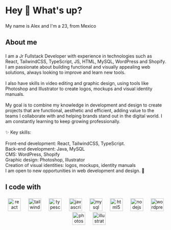 <h1 align="left">Hey 👋 What's up?</h1>

###

<p align="left">My name is Alex and I'm a 23, from Mexico</p>

###

<h2 align="left">About me</h2>

###

<p align="left">I am a Jr Fullstack Developer with experience in technologies such as React, TailwindCSS, TypeScript, JS, HTML, MySQL, WordPress and Shopify. I am passionate about building functional and visually appealing web solutions, always looking to improve and learn new tools.<br><br>I also have skills in video editing and graphic design, using tools like Photoshop and Illustrator to create logos, mockups and visual identity manuals.<br><br>My goal is to combine my knowledge in development and design to create projects that are functional, aesthetic and efficient, adding value to the teams I collaborate with and helping brands stand out in the digital world. I am constantly learning to keep growing professionally.<br><br>✨ Key skills:<br><br>Front-end development: React, TailwindCSS, TypeScript.<br>Back-end development: Java, MySQL<br>CMS: WordPress, Shopify<br>Graphic design: Photoshop, Illustrator<br>Creation of visual identities: logos, mockups, identity manuals<br>I am open to new opportunities in web development and design. 🚀</p>

###

<h2 align="left">I code with</h2>

###

<div align="center">
  <img src="https://cdn.jsdelivr.net/gh/devicons/devicon/icons/react/react-original.svg" height="40" alt="react logo"  />
  <img width="16" />
  <img src="https://cdn.simpleicons.org/tailwindcss/06B6D4" height="40" alt="tailwindcss logo"  />
  <img width="16" />
  <img src="https://cdn.jsdelivr.net/gh/devicons/devicon/icons/typescript/typescript-original.svg" height="40" alt="typescript logo"  />
  <img width="16" />
  <img src="https://cdn.jsdelivr.net/gh/devicons/devicon/icons/javascript/javascript-original.svg" height="40" alt="javascript logo"  />
  <img width="16" />
  <img src="https://cdn.jsdelivr.net/gh/devicons/devicon/icons/mysql/mysql-original.svg" height="40" alt="mysql logo"  />
  <img width="16" />
  <img src="https://cdn.jsdelivr.net/gh/devicons/devicon/icons/html5/html5-original.svg" height="40" alt="html5 logo"  />
  <img width="16" />
  <img src="https://cdn.jsdelivr.net/gh/devicons/devicon/icons/nodejs/nodejs-original.svg" height="40" alt="nodejs logo"  />
  <img width="16" />
  <img src="https://cdn.jsdelivr.net/gh/devicons/devicon/icons/wordpress/wordpress-original.svg" height="40" alt="wordpress logo"  />
  <img width="16" />
  <img src="https://cdn.jsdelivr.net/gh/devicons/devicon/icons/photoshop/photoshop-plain.svg" height="40" alt="photoshop logo"  />
  <img width="16" />
  <img src="https://cdn.jsdelivr.net/gh/devicons/devicon/icons/illustrator/illustrator-plain.svg" height="40" alt="illustrator logo"  />
</div>

###
